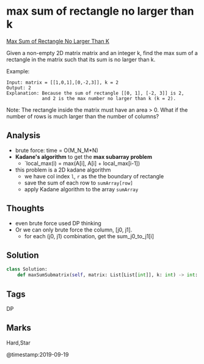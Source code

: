 # max sum of rectangle no larger than k

[Max Sum of Rectangle No Larger Than K](https://leetcode.com/problems/max-sum-of-rectangle-no-larger-than-k)

Given a non-empty 2D matrix matrix and an integer k, find the max sum of a rectangle in the matrix such that its sum is no larger than k.

Example:

```text
Input: matrix = [[1,0,1],[0,-2,3]], k = 2
Output: 2 
Explanation: Because the sum of rectangle [[0, 1], [-2, 3]] is 2,
             and 2 is the max number no larger than k (k = 2).
```

Note: The rectangle inside the matrix must have an area &gt; 0. What if the number of rows is much larger than the number of columns?

## Analysis

* brute force: time = O\(M\_N\_M\*N\)
* **Kadane's algorithm** to get the **max subarray problem**
  * `local_max(i) = max(A[i], A[i] + local_max[i-1])
* this problem is a 2D kadane algorithm 
  * we have col index `l`, `r` as the the boundary of rectangle 
  * save the sum of each row to `sumArray[row]`
  * apply Kadane algorithm to the array `sumArray`

## Thoughts

* even brute force used DP thinking 
* Or we can only brute force the column, \[j0, j1\].
  * for each \(j0, j1\) combination, get the sum\_j0\_to\_j1\[i\]

## Solution

```python
class Solution:
    def maxSumSubmatrix(self, matrix: List[List[int]], k: int) -> int:
```

## Tags

DP

## Marks

Hard,Star

@timestamp:2019-09-19
